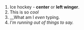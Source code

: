 1. Ice hockey - __center__ or __left winger__.
2. This is so _cool_
3. __What am I _even_ typing.
4. _I'm running out of things to say._
